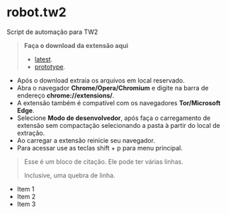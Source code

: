 # robot.tw2
Script de automação para TW2

>**Faça o download da extensão aqui**
>* [latest](https://github.com/MendelssohnTW/robot.tw2/raw/master/extension/extension_app.rar).
>* [prototype](https://github.com/MendelssohnTW/robot.tw2/raw/master/extension/extension_prototype.rar).
* Após o download extraia os arquivos em local reservado. 
* Abra o navegador **Chrome/Opera/Chromium** e digite na barra de endereço **chrome://extensions/**.
* A extensão também é compatível com os navegadores **Tor/Microsoft Edge**. 
* Selecione **Modo de desenvolvedor**, após faça o carregamento de extensão sem compactação selecionando a pasta à partir do local de extração.
* Ao carregar a extensão reinicie seu navegador.
* Para acessar use as teclas shift + p para menu principal.

<blockquote>
  <p>
    Esse é um bloco de citação.
    Ele pode ter várias linhas.
  </p>
  <p>Inclusive, uma quebra de linha.</p>
</blockquote>

<ul>
  <li>Item 1</li>
  <li>Item 2</li>
  <li>Item 3</li>
</ul>